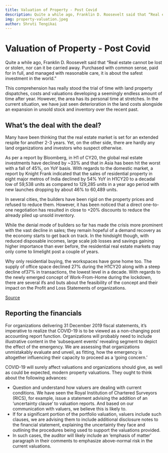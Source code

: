 ```yaml
---
title: Valuation of Property - Post Covid
description: Quite a while ago, Franklin D. Roosevelt said that “Real estate cannot be lost or stolen, nor can it be carried away. Purchased with common sense, paid for in full, and managed with reasonable care, it is about the safest investment in the world.”
img: property-valuation.jpeg
author: Shruti Tengikai
---
```


# Valuation of Property - Post Covid

Quite a while ago, Franklin D. Roosevelt said that “Real estate cannot be lost or stolen, nor can it be carried away. Purchased with common sense, paid for in full, and managed with reasonable care, it is about the safest investment in the world.”

This comprehension has really stood the trial of time with land property dispatches, costs and valuations developing a seemingly endless amount of time after year. However, the area has its personal time at stretches. In the current situation, we have just seen deterioration in the land costs alongside an expansion in unsold stock and inventory over the recent past.

## What’s the deal with the deal?

Many have been thinking that the real estate market is set for an extended respite for another 2-3 years. Yet, on the other side, there are hardly any land organizations and investors who suspect otherwise.

As per a report by Bloomberg, in H1 of CY20, the global real estate investments have declined by ~33% and that in Asia has been hit the worst with a fall of 45%, on YoY basis. With regards to the domestic market, a report by Knight Frank indicated that the sales of residential property in eight major metros of India declined by 54% YoY in H1CY20 to a decadal low of 59,538 units as compared to 129,285 units in a year ago period with new launches dropping by about 46% to 60,489 units.

In several cities, the builders have been rigid on the property prices and refused to reduce them. However, it has been noticed that a direct one-to-one negotiation has resulted in close to +20% discounts to reduce the already piled up unsold inventory.

While the denial mode of builders so far has made the crisis more prominent with the vast decline in sales; they remain hopeful of a demand recovery as the economy starts to get back on track. In the hindsight though, with reduced disposable incomes, large scale job losses and savings gaining higher importance than ever before, the residential real estate markets may only come to limelight post a couple of years.

Why only residential buying, the workspaces have gone home too. The supply of office space declined 27% during the H1CY20 along with a steep decline of37% in transactions, the lowest level in a decade. With regards to the newly emerged concept of Work-From-Home during the lockdown, there are several ifs and buts about the feasibility of the concept and their impact on the Profit and Loss Statements of organizations.

[Source](https://realty.economictimes.indiatimes.com/realty-check/decoding-real-estate-in-post-covid-19-era/4408)

## Reporting the financials
For organizations delivering 31 December 2019 fiscal statements, it’s imperative to realize that COVID-19 is to be viewed as a non-changing post accounting report function. Organizations will probably need to include illustrative content in the ‘subsequent events’ revealing segment to depict the effect of the emergency. We are assessing that organizations unmistakably evaluate and unveil, as fitting, how the emergency is altogether influencing their capacity to proceed as a ‘going concern.’ 

COVID-19 will surely affect valuations and organizations should give, as well as could be expected, modern property valuations. They ought to think about the following advances:

- Question and understand how valuers are dealing with current conditions. We have seen the Royal Institution of Chartered Surveyors (RICS), for example, issue a statement advising the addition of an ‘uncertainty clause’ to valuation reports. And based on our communication with valuers, we believe this is likely to.
- If for a significant portion of the portfolio valuation, valuers include such clauses, we are advising them to include additional disclosure notes to the financial statement, explaining the uncertainty they face and outlining the procedures being used to support the valuations provided.
- In such cases, the auditor will likely include an ‘emphasis of matter’ paragraph in their comments to emphasize above-normal risk in the current valuations.